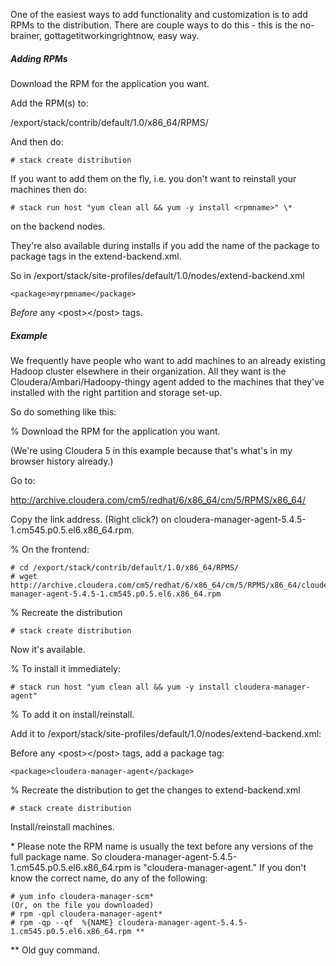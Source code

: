 One of the easiest ways to add functionality and customization is to add RPMs to the distribution. There are couple ways to do this - this is the no-brainer, gottagetitworkingrightnow, easy way.

##### Adding RPMs

Download the RPM for the application you want.

Add the RPM(s) to:

/export/stack/contrib/default/1.0/x86_64/RPMS/

And then do:
```
# stack create distribution
```

If you want to add them on the fly, i.e. you don't want to reinstall your machines then do:
```
# stack run host "yum clean all && yum -y install <rpmname>" \*
```

on the backend nodes. 

They're also available during installs if you add the name of the package to package tags in the extend-backend.xml.

So in /export/stack/site-profiles/default/1.0/nodes/extend-backend.xml
```
<package>myrpmname</package>
```
_Before_ any \<post>\</post\> tags.

##### Example

We frequently have people who want to add machines to an already existing Hadoop cluster elsewhere in their organization. All they want is the Cloudera/Ambari/Hadoopy-thingy agent added to the machines that they've installed with the right partition and storage set-up. 

So do something like this:

% Download the RPM for the application you want.

(We're using Cloudera 5 in this example because that's what's in my browser history already.)

Go to:

http://archive.cloudera.com/cm5/redhat/6/x86_64/cm/5/RPMS/x86_64/

Copy the link address. (Right click?) on cloudera-manager-agent-5.4.5-1.cm545.p0.5.el6.x86_64.rpm.

% On the frontend:
```
# cd /export/stack/contrib/default/1.0/x86_64/RPMS/
# wget http://archive.cloudera.com/cm5/redhat/6/x86_64/cm/5/RPMS/x86_64/cloudera-manager-agent-5.4.5-1.cm545.p0.5.el6.x86_64.rpm
```

% Recreate the distribution
```
# stack create distribution
```

Now it's available. 

% To install it immediately:
```
# stack run host "yum clean all && yum -y install cloudera-manager-agent"
```

% To add it on install/reinstall. 

Add it to /export/stack/site-profiles/default/1.0/nodes/extend-backend.xml:

Before any \<post>\</post> tags, add a package tag:
```
<package>cloudera-manager-agent</package>
```

% Recreate the distribution to get the changes to extend-backend.xml
```
# stack create distribution
```

Install/reinstall machines. 

\* Please note the RPM name is usually the text before any versions of the full package name. So cloudera-manager-agent-5.4.5-1.cm545.p0.5.el6.x86_64.rpm is "cloudera-manager-agent." If you don't know the correct name, do any of the following:
```
# yum info cloudera-manager-scm*
(Or, on the file you downloaded)
# rpm -qpl cloudera-manager-agent* 
# rpm -qp --qf  %{NAME} cloudera-manager-agent-5.4.5-1.cm545.p0.5.el6.x86_64.rpm **
```

** Old guy command.